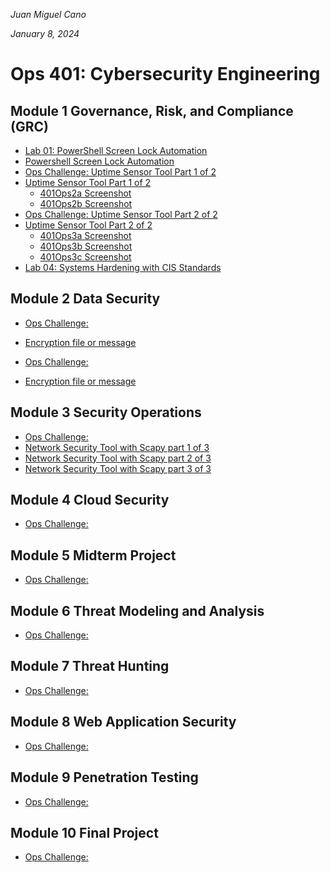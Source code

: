 *Juan Miguel Cano*

*January 8, 2024*

# Ops 401: Cybersecurity Engineering

## Module 1 Governance, Risk, and Compliance (GRC)
- [Lab 01: PowerShell Screen Lock Automation](401Lab1.md)
- [Powershell Screen Lock Automation](401Lab1.ps1)
- [Ops Challenge: Uptime Sensor Tool Part 1 of 2](401Ops2.md)
- [Uptime Sensor Tool Part 1 of 2](401Ops2.py)
    - [401Ops2a Screenshot](Photo_Screenshots/401Ops2a.png)
    - [401Ops2b Screenshot](Photo_Screenshots/401Ops2b.png)
- [Ops Challenge: Uptime Sensor Tool Part 2 of 2](401Ops3.md)    
- [Uptime Sensor Tool Part 2 of 2](401Ops3.py)
    - [401Ops3a Screenshot](Photo_Screenshots/401Ops3a.png)
    - [401Ops3b Screenshot](Photo_Screenshots/401Ops3b.png)
    - [401Ops3c Screenshot](Photo_Screenshots/401Ops3c.png)
- [Lab 04: Systems Hardening with CIS Standards](401Lab4.ps1)


## Module 2 Data Security
- [ Ops Challenge: ]()
- [Encryption file or message](401Ops6.py)

- [ Ops Challenge: ]()
- [Encryption file or message ](https://github.com/jmcano50/Ops401/blob/main/401Ops7.py)


## Module 3 Security Operations
- [ Ops Challenge: ]()
- [Network Security Tool with Scapy part 1 of 3](401Ops11.py)
- [Network Security Tool with Scapy part 2 of 3](401Ops12.py)
- [Network Security Tool with Scapy part 3 of 3](401Ops13.py)
## Module 4 Cloud Security
- [ Ops Challenge: ]()



## Module 5 Midterm Project
- [ Ops Challenge: ]()



## Module 6 Threat Modeling and Analysis
- [ Ops Challenge: ]()



## Module 7 Threat Hunting
- [ Ops Challenge: ]()


## Module 8 Web Application Security
- [ Ops Challenge: ]()


## Module 9 Penetration Testing
- [ Ops Challenge: ]()


## Module 10 Final Project
- [ Ops Challenge: ]()
